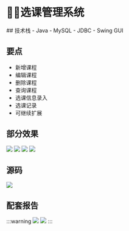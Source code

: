# 👩‍🎓选课管理系统
<MyGlobalComponent />
## 技术栈
- Java
- MySQL
- JDBC
- Swing GUI

## 要点
- 新增课程
- 编辑课程
- 删除课程
- 查询课程
- 选课信息录入
- 选课记录
- 可继续扩展


## 部分效果
![](http://cdn.qiniu.liyansheng.top/img/20240704011654.png)
![](http://cdn.qiniu.liyansheng.top/img/20240704011709.png)
![](http://cdn.qiniu.liyansheng.top/img/20240704011725.png)
![](http://cdn.qiniu.liyansheng.top/img/20240704011737.png)

## 源码
<gzh />

![](http://cdn.qiniu.liyansheng.top/img/20240704012640.png)


## 配套报告
:::warning
![](http://cdn.qiniu.liyansheng.top/img/20240704124812.png)
![](http://cdn.qiniu.liyansheng.top/img/20240704124654.png)
:::